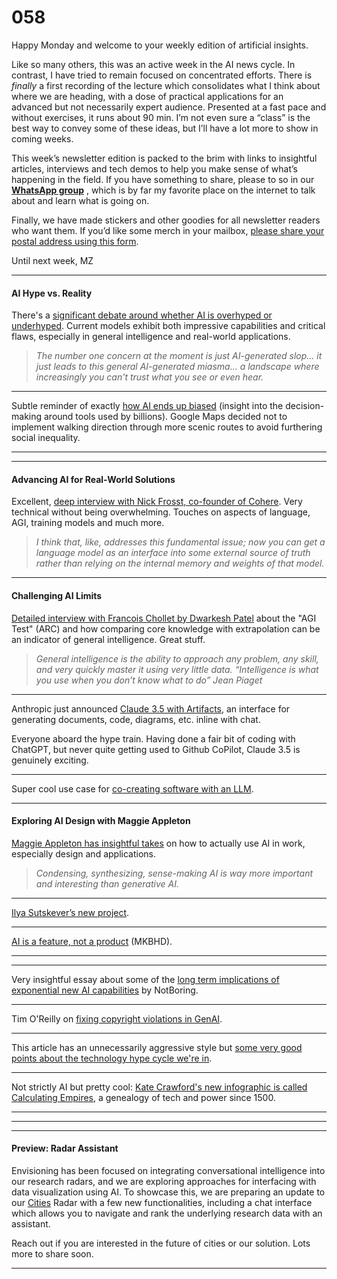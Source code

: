 # 058

Happy Monday and welcome to your weekly edition of artificial insights.

Like so many others, this was an active week in the AI news cycle. In contrast, I have tried to remain focused on concentrated efforts. There is _finally_ a first recording of the lecture which consolidates what I think about where we are heading, with a dose of practical applications for an advanced but not necessarily expert audience. Presented at a fast pace and without exercises, it runs about 90 min. I’m not even sure a “class” is the best way to convey some of these ideas, but I’ll have a lot more to show in coming weeks.

This week’s newsletter edition is packed to the brim with links to insightful articles, interviews and tech demos to help you make sense of what’s happening in the field. If you have something to share, please to so in our **[WhatsApp group](https://chat.whatsapp.com/FOirxUglTn6Fx7XD2iUm4L)** , which is by far my favorite place on the internet to talk about and learn what is going on.

Finally, we have made stickers and other goodies for all newsletter readers who want them. If you’d like some merch in your mailbox, [please share your postal address using this form](https://forms.gle/irZ8kaL7DYiqp4YZ6).

Until next week,
MZ

* * *

#### **AI Hype vs. Reality**

There's a [significant debate around whether AI is overhyped or underhyped](https://youtu.be/PeSNEXKxarU). Current models exhibit both impressive capabilities and critical flaws, especially in general intelligence and real-world applications.

> _The number one concern at the moment is just AI-generated slop... it just leads to this general AI-generated miasma... a landscape where increasingly you can't trust what you see or even hear._

* * *

Subtle reminder of exactly [how AI ends up biased](https://x.com/NielsHoven/status/1802452339581997125) \(insight into the decision-making around tools used by billions\). Google Maps decided not to implement walking direction through more scenic routes to avoid furthering social inequality.

* * *

* * *

#### Advancing AI for Real-World Solutions

Excellent, [deep interview with Nick Frosst, co-founder of Cohere](https://youtu.be/4JF1V2hzGKE). Very technical without being overwhelming. Touches on aspects of language, AGI, training models and much more.

> _I think that, like, addresses this fundamental issue; now you can get a language model as an interface into some external source of truth rather than relying on the internal memory and weights of that model._

* * *

#### Challenging AI Limits

[Detailed interview with Francois Chollet by Dwarkesh Patel](https://youtu.be/UakqL6Pj9xo) about the "AGI Test" \(ARC\) and how comparing core knowledge with extrapolation can be an indicator of general intelligence. Great stuff.

> _General intelligence is the ability to approach any problem, any skill, and very quickly master it using very little data.
> “Intelligence is what you use when you don’t know what to do” Jean Piaget_

* * *

Anthropic just announced [Claude 3.5 with Artifacts](https://x.com/AnthropicAI/status/1803790684857536522), an interface for generating documents, code, diagrams, etc. inline with chat.

Everyone aboard the hype train. Having done a fair bit of coding with ChatGPT, but never quite getting used to Github CoPilot, Claude 3.5 is genuinely exciting.

* * *

Super cool use case for [co-creating software with an LLM](https://x.com/alexalbert_/status/1803804679891255688).

* * *

#### Exploring AI Design with Maggie Appleton

[Maggie Appleton has insightful takes](https://youtu.be/BTxgKUWGa34) on how to actually use AI in work, especially design and applications.

> _Condensing, synthesizing, sense-making AI is way more important and interesting than generative AI._

* * *

[Ilya Sutskever’s new project](https://ssi.inc/).

* * *

[AI is a feature, not a product](https://youtu.be/sDIi95CqTiM) \(MKBHD\).

* * *

* * *

Very insightful essay about some of the [long term implications of exponential new AI capabilities](https://www.notboring.co/p/the-goldilocks-zone) by NotBoring.

* * *

Tim O'Reilly on [fixing copyright violations in GenAI](https://www.oreilly.com/radar/how-to-fix-ais-original-sin/).

* * *

This article has an unnecessarily aggressive style but [some very good points about the technology hype cycle we're in](https://ludic.mataroa.blog/blog/i-will-fucking-piledrive-you-if-you-mention-ai-again/).

* * *

Not strictly AI but pretty cool: [Kate Crawford's new infographic is called Calculating Empires](https://calculatingempires.net), a genealogy of tech and power since 1500.

* * *

* * *

* * *

#### Preview: Radar Assistant

Envisioning has been focused on integrating conversational intelligence into our research radars, and we are exploring approaches for interfacing with data visualization using AI. To showcase this, we are preparing an update to our [Cities](https://www.envisioning.io/work/cities) Radar with a few new functionalities, including a chat interface which allows you to navigate and rank the underlying research data with an assistant.

Reach out if you are interested in the future of cities or our solution. Lots more to share soon.

* * *